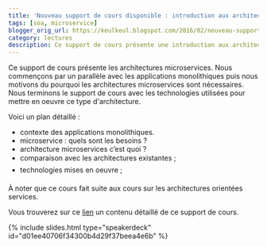 ```yaml
---
title: 'Nouveau support de cours disponible : introduction aux architectures microservices'
tags: [soa, microservice]
blogger_orig_url: https://keulkeul.blogspot.com/2016/02/nouveau-support-de-cours-disponible.html
category: lectures
description: Ce support de cours présente une introduction aux architectures microservices.
---
```


Ce support de cours présente les architectures microservices. Nous commençons par un parallèle avec les applications monolithiques puis nous motivons du pourquoi les architectures microservices sont nécessaires. Nous terminons le support de cours avec les technologies utilisées pour mettre en oeuvre ce type d'architecture.

Voici un plan détaillé :

* contexte des applications monolithiques.
* microservice : quels sont les besoins ?
* architecture microservices c’est quoi ?
* comparaison avec les architectures existantes ;
* technologies mises en oeuvre ;

À noter que ce cours fait suite aux cours sur les architectures orientées services.

Vous trouverez sur ce [lien](/soa/introduction-microservices) un contenu détaillé de ce support de cours.

{% include slides.html type="speakerdeck" id="d01ee40706f34300b4d29f37beea4e6b" %}
